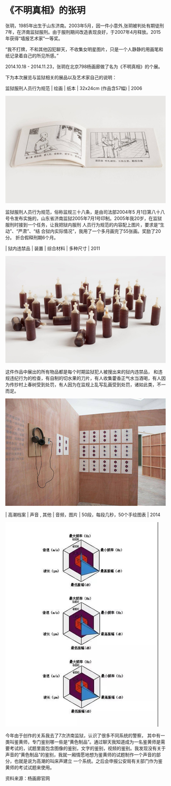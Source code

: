 # 《不明真相》的张玥

​张玥，1985年出生于山东济南。2003年5月，因一件小意外,张玥被判处有期徒刑7年，在济南监狱服刑。由于服刑期间改造表现良好，于2007年4月释放。2015 年获得“墙报艺术家”一等奖。

“我不打牌，不和其他囚犯聊天，不收集女明星图片，只是一个人静静的用画笔和纸记录着自己的所见所感。”

2014.10.18 - 2014.11.23，张玥在北京798杨画廊做了名为《不明真相》的个展。

下为本次展览与监狱相关的展品以及艺术家自己的说明：

监狱服刑人员行为规范 | 绘画 | 纸本 | 32x24cm (作品含57幅) | 2006

![p8.31.1](./images/8.31.1.jpg)

监狱服刑人员行为规范，俗称监规三十八条，是由司法部2004年5 月1日第八十八号令发布实施的，山东省济南监狱2005年7月1号印制。2005年我20岁，在监狱服刑时接到一个任务，让我把狱内服刑 人员行为规范的内容配上图片，要求是“生动”、“严肃”、“结 合狱内实际情况”，我用了一个多月画完了55张画。奖励了20分。 折合假释刑期6个月。

| 狱内违禁品 | 装置 | 综合材料 | 多种尺寸 | 2011

![p8.31.2](./images/8.31.2.jpg)

这件作品中展出的所有物品都是每个时期监狱犯人被搜出来的狱内违禁品， 和违规违纪行为的检查，有自制的切水果的刀片，有人收集藿香正气水当酒喝，有人因为传抄村上春树受到处罚，有人因为在监规上乱写乱画受到处罚，诸如此类，不一而足。

![p8.31.3](./images/8.31.3.jpg)

| 高潮档案 | 声音 , 其他 | 音频，图片 | 50段，每段几秒，50个手绘图表 | 2014

![p8.31.4](./images/8.31.4.jpg)

今年由于创作的关系我去了7次济南监狱，认识了很多不同系统的警察， 其中有一类叫鉴黄师，专门鉴别哪一些是“黄色制品”。通过聊天我知道成为一名鉴黄师是需要考试的，试题里面包含图像的鉴别，文字的鉴别，视频的鉴别。我发现没有关于声音的“黄色制品”的鉴别，我就一厢情愿地想为鉴黄师的试题制作一个声音的部分，也就是说为高潮的叫床声建立 一个系统。之后会申报公安局有关部门作为鉴黄师的考试试题来使用。

资料来源：杨画廊官网
